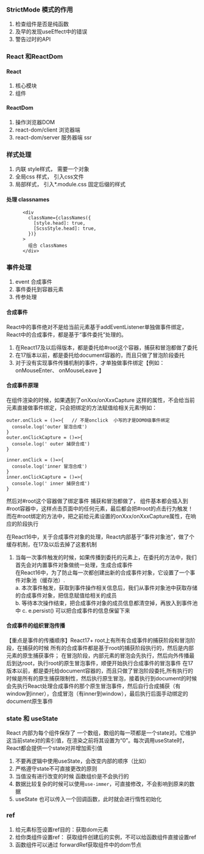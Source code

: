 ### StrictMode 模式的作用

1. 检查组件是否是纯函数
2. 及早的发现useEffect中的错误
3. 警告过时的API

### React 和ReactDom

#### React

1. 核心模块
2. 组件

#### ReactDom

1. 操作浏览器DOM
2. react-dom/client 浏览器端
3. react-dom/server 服务器端 ssr

### 样式处理

1. 内联 style样式， 需要一个对象
2. 全局css 样式， 引入css文件
3. 局部样式， 引入\*.module.css 固定后缀的样式

#### 处理 classnames

```
      <div
        className={classNames({
          [style.head]: true,
          [ScssStyle.head]: true,
        })}
      >
        组合 classNames
      </div>
```

### 事件处理

1. event 合成事件
2. 事件委托到容器元素
3. 传参处理

#### 合成事件

React中的事件绝对不是给当前元素基于addEventListener单独做事件绑定，React中的合成事件，都是基于“事件委托”处理的。

1. 在React17及以后得版本，都是委托给#root这个容器，捕获和冒泡都做了委托
2. 在17版本以前，都是委托给document容器的，而且只做了冒泡阶段委托
3. 对于没有实现事件传播机制的事件，才单独做事件绑定【例如：onMouseEnter、 onMouseLeave 】

#### 合成事件原理

在组件渲染的时候，如果遇到了onXxx/onXxxCapture 这样的属性，不会给当前元素直接做事件绑定，只会把绑定的方法赋值给相关元素!例如：

```
outer.onClick = ()=>{   // 不是onclick  小写的才是DOM0级事件绑定
  console.log('outer 冒泡合成')
}
outer.onClickCapture = ()=>{
  console.log(' outer 捕获合成')
}

inner.onClick = ()=>{
  console.log('inner 冒泡合成')
}
inner.onClickCapture = ()=>{
  console.log(' inner 捕获合成')
}
```

然后对#root这个容器做了绑定事件 捕获和冒泡都做了，
组件基本都会插入到#root容器中，这样点击页面中的任何元素，最后都会把#root的点击行为触发！  
而在#root绑定的方法中，把之前给元素设置的onXxx/onXxxCapture属性，在响应的阶段执行


在React16中，关于合成事件对象的处理，React内部基于“事件对象池”，做了个缓存机制，在17及以后去掉了这套机制

1. 当每一次事件触发的时候，如果传播到委托的元素上，在委托的方法中，我们首先会对内置事件对象做统一处理，生成合成事件<br/>
在React16中，为了防止每一次都创建出新的合成事件对象，它设置了一个事件对象池（缓存池）.<br/>
a. 本次事件触发，获取到事件操作相关信息后，我们从事件对象池中获取存储的合成事件对象，把信息赋值给相关的成员<br/>
b. 等待本次操作结束，把合成事件对象的成员信息都清空掉，再放入到事件池中
c. e.persist() 可以把合成事件的信息保留下来

#### 合成事件的组织冒泡传播

【重点是事件的传播顺序】React17+ root上有所有合成事件的捕获阶段和冒泡阶段，在捕获的时候 所有的合成事件都是基于root的捕获阶段执行的，然后是内部元素的原生捕获事件； 在冒泡阶段，内部元素的冒泡会先执行，然后向外传播最后到达root，执行root的原生冒泡事件，顺便开始执行合成事件的冒泡事件
在17版本以前，都是委托给document容器的，而且只做了冒泡阶段委托,所有执行的时候是所有的原生捕获限制性，然后执行原生冒泡，接着执行到document的时候会先执行React处理合成事件的那个原生冒泡事件，然后自行合成捕获（有window到inner），合成冒泡（有inner到window），最后执行后面手动绑定的document原生事件


### state 和 useState

React 内部为每个组件保存了 一个数组，数组的每一项都是一个state对。它维护这当前state对的索引值，在渲染之前将其设置为“0”。每次调用useState时，React都会提供一个state对并增加索引值

1. 不要再逻辑中使用useState，会改变内部的顺序（比如）
2. 严格遵守state不可直接更改的原则
3. 当值没有进行改变的时候 函数组价是不会执行的
4. 数据比较复杂的时候可以使用`use-immer`，可直接修改，不会影响到原来的数据
5. useState 也可以传入一个回调函数，此时就会进行惰性初始化

### ref

1. 给元素标签设置ref目的：获取dom元素
2. 给你类组件设置ref： 获取组件创建后的实例，不可以给函数组件直接设置ref
3. 函数组件可以通过 forwardRef获取组件中的dom节点
